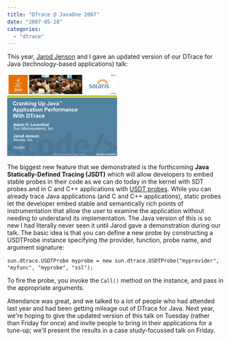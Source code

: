 ```yaml
---
title: "DTrace @ JavaOne 2007"
date: "2007-05-28"
categories: 
  - "dtrace"
---
```


This year, [Jarod Jenson](http://www.sun.com/bigadmin/content/dtrace/blogs/jarod/) and I gave an updated version of our DTrace for Java (technology-based applications) talk:

[![](images/dtrace_java_2007.jpg)](http://dtrace.org/resources/ahl/dtrace_java_2007.pdf)

The biggest new feature that we demonstrated is the forthcoming **Java Statically-Defined Tracing (JSDT)** which will allow developers to embed stable probes in their code as we can do today in the kernel with SDT probes and in C and C++ applications with [USDT probes](http://dtrace.org/blogs/ahl/user_land_tracing_gets_better). While you can already trace Java applications (and C and C++ applications), static probes let the developer embed stable and semantically rich points of instrumentation that allow the user to examine the application without needing to understand its implementation. The Java version of this is so new I had literally never seen it until Jarod gave a demonstration during our talk. The basic idea is that you can define a new probe by constructing a USDTProbe instance specifying the provider, function, probe name, and argument signature:

```
sun.dtrace.USDTProbe myprobe = new sun.dtrace.USDTProbe("myprovider", "myfunc", "myprobe", "ssl");

```

To fire the probe, you invoke the `Call()` method on the instance, and pass in the appropriate arguments.

Attendance was great, and we talked to a lot of people who had attended last year and had been getting mileage out of DTrace for Java. Next year, we're hoping to give the updated version of this talk on Tuesday (rather than Friday for once) and invite people to bring in their applications for a tune-up; we'll present the results in a case study-focussed talk on Friday.
